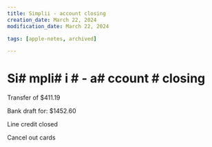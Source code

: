 ```yaml
---
title: Simplii - account closing
creation_date: March 22, 2024
modification_date: March 22, 2024

tags: [apple-notes, archived]

---
```



# Si# mpli# i # - a# ccount # closing

Transfer of $411.19

Bank draft for: $1452.60

Line credit closed 

Cancel out cards 
